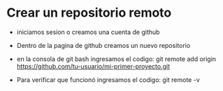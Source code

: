 # Crear un repositorio remoto
 - iniciamos sesion o creamos una cuenta de github

 - Dentro de la pagina de github creamos un nuevo repositorio

 - en la consola de git bash ingresamos el codigo: git remote add origin https://github.com/tu-usuario/mi-primer-proyecto.git

 - Para verificar que funcionó ingresamos el codigo: git remote -v